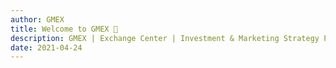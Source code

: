 ```yaml
---
author: GMEX
title: Welcome to GMEX 👋
description: GMEX | Exchange Center | Investment & Marketing Strategy Partner
date: 2021-04-24
---
```


